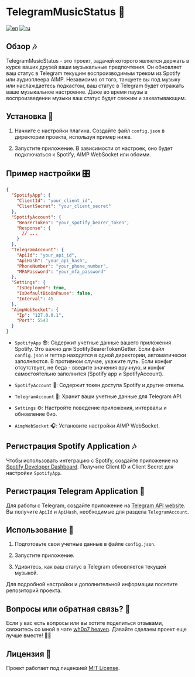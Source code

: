 # TelegramMusicStatus 🎵

[![en](https://img.shields.io/badge/lang-en-blue.svg)](https://github.com/wh0o7/TelegramMusicStatus/blob/main/README.md) [![ru](https://img.shields.io/badge/lang-ru-red.svg)](https://github.com/wh0o7/TelegramMusicStatus/blob/main/README.ru-ru.md)

## Обзор 🎶

TelegramMusicStatus - это проект, задачей которого является держать в курсе ваших друзей ваши музыкальные предпочтения. Он обновляет ваш статус в Telegram текущим воспроизводимым треком из Spotify или аудиоплеера AIMP. Независимо от того, танцуете вы под музыку или наслаждаетесь подкастом, ваш статус в Telegram будет отражать ваше музыкальное настроение. Даже во время паузы в воспроизведении музыки ваш статус будет свежим и захватывающим.

## Установка 🚀

1. Начните с настройки плагина. Создайте файл `config.json` в директории проекта, используя пример ниже.

2. Запустите приложение. В зависимости от настроек, оно будет подключаться к Spotify, AIMP WebSocket или обоими.

## Пример настройки 🎛️

```json
{
  "SpotifyApp": {
    "ClientId": "your_client_id",
    "ClientSecret": "your_client_secret"
  },
  "SpotifyAccount": {
    "BearerToken": "your_spotify_bearer_token",
    "Response": {
      // ...
    }
  },
  "TelegramAccount": {
    "ApiId": "your_api_id",
    "ApiHash": "your_api_hash",
    "PhoneNumber": "your_phone_number",
    "MFAPassword": "your_mfa_password"
  },
  "Settings": {
    "IsDeployed": true,
    "IsDefaultBioOnPause": false,
    "Interval": 45
  },
  "AimpWebSocket": {
    "Ip": "127.0.0.1",
    "Port": 5543
  }
}
```

- `SpotifyApp` 😎: Содержит учетные данные вашего приложения Spotify. Это важно для SpotifyBearerTokenGetter. Если файл `config.json` и геттер находятся в одной директории, автоматически заполняются. В противном случае, укажите путь. Если конфиг отсутствует, не беда - введите значения вручную, и конфиг самостоятельно заполнится (Spotify app и SpotifyAccount).

- `SpotifyAccount` 🎵: Содержит токен доступа Spotify и другие ответы.

- `TelegramAccount` 💬: Хранит ваши учетные данные для Telegram API.

- `Settings` ⚙️: Настройте поведение приложения, интервалы и обновление био.

- `AimpWebSocket` 🎧: Установите настройки AIMP WebSocket.

## Регистрация Spotify Application 🎶

Чтобы использовать интеграцию с Spotify, создайте приложение на [Spotify Developer Dashboard](https://developer.spotify.com/dashboard/applications). Получите Client ID и Client Secret для настройки `SpotifyApp`.

## Регистрация Telegram Application 💬

Для работы с Telegram, создайте приложение на [Telegram API website](https://my.telegram.org/auth). Вы получите `ApiId` и `ApiHash`, необходимые для раздела `TelegramAccount`.

## Использование 🎉

1. Подготовьте свои учетные данные в файле `config.json`.

2. Запустите приложение.

3. Удивитесь, как ваш статус в Telegram обновляется текущей музыкой.

Для подробной настройки и дополнительной информации посетите репозиторий проекта.

## Вопросы или обратная связь? 🤔

Если у вас есть вопросы или вы хотите поделиться отзывами, свяжитесь со мной в чате [wh0o7 heaven](https://t.me/+D-T_xElzA003Nzcy). Давайте сделаем проект еще лучше вместе! 🎵🎉

## Лицензия 📄

Проект работает под лицензией [MIT License](LICENSE).
